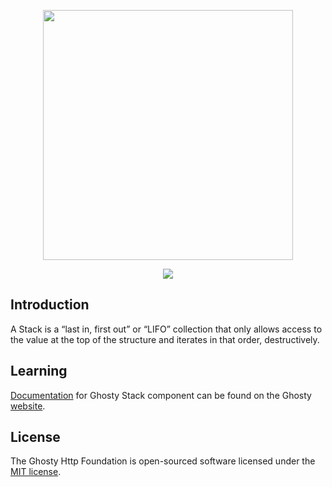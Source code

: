 <p align="center"><a href="https://ghostyphp.github.io/docs/Components/Stack.html" target="_blank"><img src="https://ghostyphp.github.io/assets/icons/Logo_title.svg" width="400"></a></p>

<p align="center"><a href="https://ghostyphp.github.io/docs/Components/Stack.html"><img src="https://img.shields.io/badge/view-Documentation-blue?style=for-the-badge"/></a>

## Introduction
A Stack is a “last in, first out” or “LIFO” collection that only allows access to the value at the top of the structure and iterates in that order, destructively.

## Learning
[Documentation](https://ghostyphp.github.io/docs/Components/Stack.html) for Ghosty Stack component can be found on the Ghosty [website](https://ghostyphp.github.io/docs/Components/Stack.html).


## License
The Ghosty Http Foundation is open-sourced software licensed under the [MIT license](https://opensource.org/license/mit).